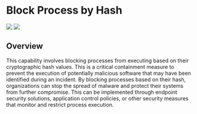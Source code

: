 # Block Process by Hash
![](https://img.shields.io/badge/Phase-Containment_%28P0003%29-blue)&nbsp;![](https://img.shields.io/badge/Category-Process-blue)
## Overview
This capability involves blocking processes from executing based on their cryptographic hash values. This is a critical containment measure to prevent the execution of potentially malicious software that may have been identified during an incident. By blocking processes based on their hash, organizations can stop the spread of malware and protect their systems from further compromise. This can be implemented through endpoint security solutions, application control policies, or other security measures that monitor and restrict process execution.